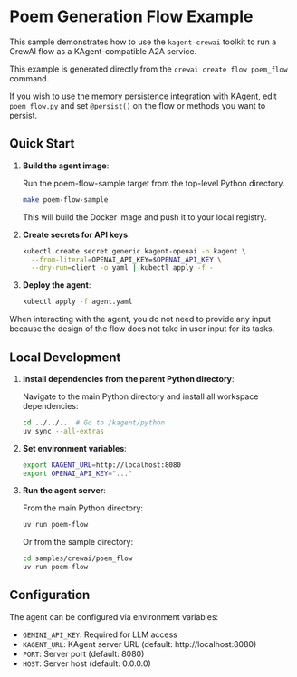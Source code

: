 # Poem Generation Flow Example

This sample demonstrates how to use the `kagent-crewai` toolkit to run a CrewAI flow as a KAgent-compatible A2A service.

This example is generated directly from the `crewai create flow poem_flow` command.

If you wish to use the memory persistence integration with KAgent, edit `poem_flow.py` and set `@persist()` on the flow or methods you want to persist.

## Quick Start

1. **Build the agent image**:

   Run the poem-flow-sample target from the top-level Python directory.

   ```bash
   make poem-flow-sample
   ```

   This will build the Docker image and push it to your local registry.

2. **Create secrets for API keys**:

   ```bash
   kubectl create secret generic kagent-openai -n kagent \
     --from-literal=OPENAI_API_KEY=$OPENAI_API_KEY \
     --dry-run=client -o yaml | kubectl apply -f -
   ```

3. **Deploy the agent**:

   ```bash
   kubectl apply -f agent.yaml
   ```

When interacting with the agent, you do not need to provide any input because the design of the flow does not take in user input for its tasks.

## Local Development

1. **Install dependencies from the parent Python directory**:

   Navigate to the main Python directory and install all workspace dependencies:

   ```bash
   cd ../../..  # Go to /kagent/python
   uv sync --all-extras
   ```

2. **Set environment variables**:

   ```bash
   export KAGENT_URL=http://localhost:8080
   export OPENAI_API_KEY="..."
   ```

3. **Run the agent server**:

   From the main Python directory:

   ```bash
   uv run poem-flow
   ```

   Or from the sample directory:

   ```bash
   cd samples/crewai/poem_flow
   uv run poem-flow
   ```

## Configuration

The agent can be configured via environment variables:

- `GEMINI_API_KEY`: Required for LLM access
- `KAGENT_URL`: KAgent server URL (default: http://localhost:8080)
- `PORT`: Server port (default: 8080)
- `HOST`: Server host (default: 0.0.0.0)
